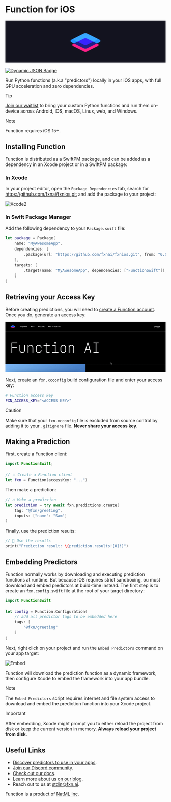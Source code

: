 # Function for iOS

![function logo](https://raw.githubusercontent.com/fxnai/.github/main/logo_wide.png)

[![Dynamic JSON Badge](https://img.shields.io/badge/dynamic/json?url=https%3A%2F%2Fdiscord.com%2Fapi%2Finvites%2Fy5vwgXkz2f%3Fwith_counts%3Dtrue&query=%24.approximate_member_count&logo=discord&logoColor=white&label=Function%20community)](https://fxn.ai/community)

Run Python functions (a.k.a "predictors") locally in your iOS apps, with 
full GPU acceleration and zero dependencies.

> [!TIP]
> [Join our waitlist](https://fxn.ai/waitlist) to bring your custom Python functions and run them on-device across Android, iOS, macOS, Linux, web, and Windows.

> [!NOTE]
> Function requires iOS 15+.

## Installing Function
Function is distributed as a SwiftPM package, and can be added as a dependency in an Xcode project or in a SwiftPM package:

### In Xcode
In your project editor, open the `Package Dependencies` tab, search 
for https://github.com/fxnai/fxnios.git and add the package to your project:

![Xcode2](https://github.com/user-attachments/assets/dc1468bd-04d9-40bf-b15b-4fa261848aae)

### In Swift Package Manager
Add the following dependency to your `Package.swift` file:
```swift
let package = Package(
    name: "MyAwesomeApp",
    dependencies: [
        .package(url: "https://github.com/fxnai/fxnios.git", from: "0.0.1"),
    ],
    targets: [
        .target(name: "MyAwesomeApp", dependencies: ["FunctionSwift"]),
    ]
)
```

## Retrieving your Access Key
Before creating predictions, you will need to [create a Function account](https://fxn.ai).
Once you do, generate an access key:

![generate access key](https://raw.githubusercontent.com/fxnai/.github/main/access_key.gif)

Next, create an `fxn.xcconfig` build configuration file and enter your access key:
```bash
# Function access key
FXN_ACCESS_KEY="<ACCESS KEY>"
```

> [!CAUTION]
> Make sure that your `fxn.xcconfig` file is excluded from source control by adding it to your `.gitignore` file. **Never share your access key**.

## Making a Prediction
First, create a Function client:
```swift
import FunctionSwift;

// 💥 Create a Function client
let fxn = Function(accessKey: "...")
```
Then make a prediction:
```swift
// 🔥 Make a prediction
let prediction = try await fxn.predictions.create(
    tag: "@fxn/greeting",
    inputs: ["name": "Sam"]
)
```
Finally, use the prediction results:
```swift
// 🚀 Use the results
print("Prediction result: \(prediction.results![0]!)")
```

## Embedding Predictors
Function normally works by downloading and executing prediction functions at runtime. But because iOS requires 
strict sandboxing, ou must download and embed predictors at build-time instead.
The first step is to create an `fxn.config.swift` file at the root of your target directory:
```swift
import FunctionSwift

let config = Function.Configuration(
    // add all predictor tags to be embedded here
    tags: [
        "@fxn/greeting"
    ]
)
```

Next, right click on your project and run the `Embed Predictors` command on your app target:

![Embed](https://github.com/user-attachments/assets/fba1e234-d178-41ee-8843-202ea87aeab0)

Function will download the prediction function as a dynamic framework, then configure Xcode to embed the framework into your app bundle.

> [!NOTE]
> The `Embed Predictors` script requires internet and file system access to download and embed the prediction function into your Xcode project.

> [!IMPORTANT]
> After embedding, Xcode might prompt you to either reload the project from disk or keep the current version in memory. **Always reload your project from disk**.

## Useful Links
- [Discover predictors to use in your apps](https://fxn.ai/explore).
- [Join our Discord community](https://discord.gg/fxn).
- [Check out our docs](https://docs.fxn.ai).
- Learn more about us [on our blog](https://blog.fxn.ai).
- Reach out to us at [stdin@fxn.ai](mailto:stdin@fxn.ai).

Function is a product of [NatML Inc](https://github.com/natmlx).